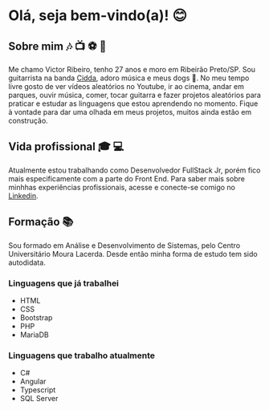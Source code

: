 # Olá, seja bem-vindo(a)! :blush:

## Sobre mim :notes: :tv: :soccer: :guitar:

Me chamo Victor Ribeiro, tenho 27 anos e moro em Ribeirão Preto/SP. Sou guitarrista na banda [Cidda](https://open.spotify.com/artist/5FTwWPk1HLmQ8Jc4mYRM0t?si=ytkwlocpR1mVSsX_Js_xuA), adoro música e meus dogs :dog:.
No meu tempo livre gosto de ver vídeos aleatórios no Youtube, ir ao cinema, andar em parques, ouvir música, comer, tocar guitarra e fazer projetos aleatórios para praticar e estudar as linguagens que estou aprendendo no momento. Fique à vontade para dar uma olhada em meus projetos, muitos ainda estão em construção.

## Vida profissional :mortar_board: :computer: 
Atualmente estou trabalhando como Desenvolvedor FullStack Jr, porém fico mais especificamente com a parte do Front End. Para saber mais sobre minhhas experiências profissionais, acesse e conecte-se comigo no [Linkedin](https://www.linkedin.com/in/victor-ribeiro4231/). 

## Formação :books:
Sou formado em Análise e Desenvolvimento de Sistemas, pelo Centro Universitário Moura Lacerda. Desde então minha forma de estudo tem sido autodidata.

### Linguagens que já trabalhei
- HTML
- CSS
- Bootstrap
- PHP
- MariaDB

### Linguagens que trabalho atualmente
- C#
- Angular
- Typescript
- SQL Server
